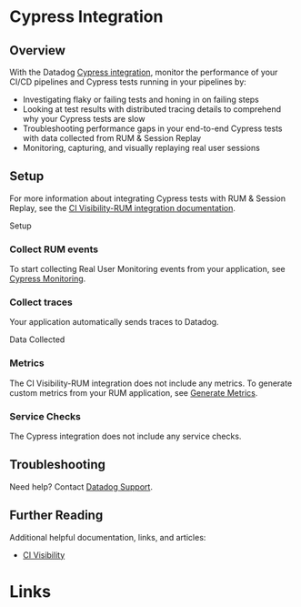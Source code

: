 # Cypress Integration

## Overview

With the Datadog [Cypress integration][1], monitor the performance of your CI/CD pipelines and Cypress tests running in your pipelines by:

- Investigating flaky or failing tests and honing in on failing steps
- Looking at test results with distributed tracing details to comprehend why your Cypress tests are slow     
- Troubleshooting performance gaps in your end-to-end Cypress tests with data collected from RUM & Session Replay
- Monitoring, capturing, and visually replaying real user sessions


## Setup

For more information about integrating Cypress tests with RUM & Session Replay, see the [CI Visibility-RUM integration documentation][2].

Setup

### Collect RUM events 

To start collecting Real User Monitoring events from your application, see [Cypress Monitoring][3]. 

### Collect traces 

Your application automatically sends traces to Datadog.

Data Collected

### Metrics

The CI Visibility-RUM integration does not include any metrics. To generate custom metrics from your RUM application, see [Generate Metrics][4].

### Service Checks 

The Cypress integration does not include any service checks.

## Troubleshooting

Need help? Contact [Datadog Support][5]. 

## Further Reading 

Additional helpful documentation, links, and articles: 

- [CI Visibility][6]


# Links

[1]: https://app.datadoghq.com/integrations/rum-cypress 
[2]: https://docs.datadoghq.com/continuous_integration/guides/rum_integration/
[3]: https://docs.datadoghq.com/continuous_integration/guides/rum_integration/#browser-tests-and-rum
[4]: https://docs.datadoghq.com/real_user_monitoring/generate_metrics 
[5]: https://docs.datadoghq.com/help/
[6]: https://docs.datadoghq.com/continuous_integration/
